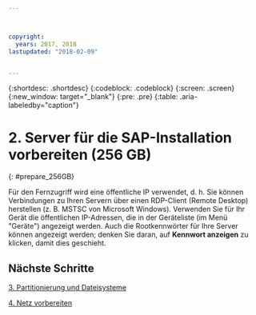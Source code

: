 ```yaml
---



copyright:
  years: 2017, 2018
lastupdated: "2018-02-09"


---
```


{:shortdesc: .shortdesc}
{:codeblock: .codeblock}
{:screen: .screen}
{:new_window: target="_blank"}
{:pre: .pre}
{:table: .aria-labeledby="caption"}

# 2. Server für die SAP-Installation vorbereiten (256 GB)
{: #prepare_256GB}

Für den Fernzugriff wird eine öffentliche IP verwendet, d. h. Sie können Verbindungen zu Ihren Servern über einen RDP-Client (Remote Desktop) herstellen (z. B. MSTSC von Microsoft Windows). Verwenden Sie für Ihr Gerät die öffentlichen IP-Adressen, die in der Geräteliste (im Menü "Geräte") angezeigt werden. Auch die Rootkennwörter für Ihre Server können angezeigt werden; denken Sie daran, auf **Kennwort anzeigen** zu klicken, damit dies geschieht.

## Nächste Schritte

 [3. Partitionierung und Dateisysteme](/docs/infrastructure/sap-netweaver-ms-qrg/ms-partition-256GB.html#partition-256GB)
 
 [4. Netz vorbereiten](/docs/infrastructure/sap-netweaver-ms-qrg/ms-prepare-network.html#network)
